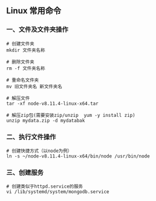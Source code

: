 ## Linux 常用命令

### 一、文件及文件夹操作

```
# 创建文件夹
mkdir 文件夹名称

# 删除文件夹
rm -f 文件夹名称

# 重命名文件夹
mv 旧文件夹名 新文件夹名

# 解压文件
tar -xf node-v8.11.4-linux-x64.tar

# 解压zip包(需要安装zip/unzip  yum -y install zip)
unzip mydata.zip -d mydatabak
```

### 二、执行文件操作

```
# 创建快捷方式（以node为例）
ln -s ~/node-v8.11.4-linux-x64/bin/node /usr/bin/node
```

### 三、创建服务

```
# 创建类似于httpd.service的服务
vi /lib/systemd/system/mongodb.service
```

